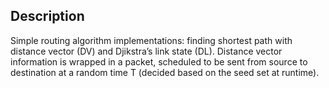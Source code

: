 ## Description

Simple routing algorithm implementations: finding shortest path
with distance vector (DV) and Djikstra’s link state (DL). Distance vector information is
wrapped in a packet, scheduled to be sent from source to destination at a random time T
(decided based on the seed set at runtime).

